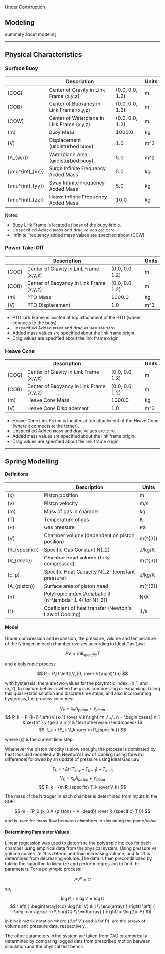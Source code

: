 Under Construction

## Modeling

summary about modeling

--------------------------------------------------------------------------------------------------------
## Physical Characteristics

### Surface Buoy
|                   | Description                                |                         | Units     |
|-------------------|--------------------------------------------|-------------------------|-----------|
| \(COG\)           | Center of Gravity in Link Frame (x,y,z)    | (0.0, 0.0, 1.2)         | m         |
| \(COB\)           | Center of Buoyancy in Link Frame (x,y,z)   | (0.0, 0.0, 1.2)         | m         |
| \(COW\)           | Center of Waterplane in Link Frame (x,y,z) | (0.0, 0.0, 1.2)         | m         |
| \(m\)             | Buoy Mass                                  |  1000.0                 | kg        |
| \(V\)             | Displacement (undisturbed buoy)            |  1.0                    | m^3       |
| \(A_{wp}\)        | Waterplane Area (undisturbed buoy)         |  5.0                    | m^2       |
| \(\mu^{inf}_{xx}\)| Surge Infinite Frequency Added Mass        |  5.0                    | kg        |
| \(\mu^{inf}_{yy}\)| Sway Infinite Frequency Added Mass         |  5.0                    | kg        |
| \(\mu^{inf}_{zz}\)| Heave Infinite Frequency Added Mass        |  10.0                   | kg        |

Notes:  
- Buoy Link Frame is located at base of the buoy bridle.
- Unspecified Added mass and drag values are zero. 
- Infinite Frequency added mass values are specified about \(COW)\.

### Power Take-Off 
|                   | Description                                |                         | Units     |
|-------------------|--------------------------------------------|-------------------------|-----------|
| \(COG\)           | Center of Gravity in Link Frame (x,y,z)    | (0.0, 0.0, 1.2)         | m         |
| \(COB\)           | Center of Buoyancy in Link Frame (x,y,z)   | (0.0, 0.0, 1.2)         | m         |
| \(m\)             | PTO Mass                                   |  1000.0                 | kg        |
| \(V\)             | PTO Displacement                           |  1.0                    | m^3       |

- PTO Link Frame is located at top attachment of the PTO (where connects to the buoy).
- Unspecified Added mass and drag values are zero. 
- Added mass values are specified about the link frame origin.
- Drag values are specified about the link frame origin.

### Heave Cone 
|                   | Description                                |                         | Units     |
|-------------------|--------------------------------------------|-------------------------|-----------|
| \(COG\)           | Center of Gravity in Link Frame (x,y,z)    | (0.0, 0.0, 1.2)         | m         |
| \(COB\)           | Center of Buoyancy in Link Frame (x,y,z)   | (0.0, 0.0, 1.2)         | m         |
| \(m\)             | Heave Cone Mass                            |  1000.0                 | kg        |
| \(V\)             | Heave Cone Displacement                    |  1.0                    | m^3       |

- Heave-Cone Link Frame is located at top attachment of the Heave Cone (where it connects to the tether).
- Unspecified Added mass and drag values are zero. 
- Added mass values are specified about the link frame origin.
- Drag values are specified about the link frame origin.

--------------------------------------------------------------------------------------------------------
## Spring Modelling

#### Definitions

|                  | Description                                                   | Units     |
|------------------|---------------------------------------------------------------|-----------|
| \(x\)            | Piston position                                               | m         |
| \(v\)            | Piston velocity                                               | m/s       |
| \(m\)            | Mass of gas in chamber                                        | kg        |
| \(T\)            | Temperature of gas                                            | K         |
| \(P\)            | Gas pressure                                                  | Pa        |
| \(V\)            | Chamber volume (dependent on piston position)                 | m\(^{3}\) |
| \(R_{specific}\) | Specific Gas Constant N\(_2\)                                 | J/kg/K    |
| \(V_{dead}\)     | Chamber dead volume (fully compressed)                        | m\(^{3}\) |
| \(c_p\)          | Specific Heat Capacity N\(_2\) (constant pressure)            | J/kg/K    |
| \(A_{piston}\)   | Surface area of piston head                                   | m\(^{2}\) |
| \(n\)            | Polytropic index (Adiabatic if \(n=\lambda=1.4\) for N\(_2\)) | N/A       |
| \(r\)            | Coefficient of heat transfer (Newton's Law of Cooling)        | 1/s       |


#### Model

Under compression and expansion, the pressure, volume and temperature of the Nitrogen in each
chamber evolves according to Ideal Gas Law:

$$ P V = m R_{specific} T $$

and a polytropic process:

$$ P = P_0 \left({V_{0} \over V}\right)^{n} $$

with hysteresis, there are two values for the polytropic index, \(n_1\) and \(n_2\), to capture behavior when
the gas is compressing or expanding. Using this quasi-static solution and
discrete time steps, and also incorporating hysteresis, the process becomes:

$$ V_k = x_k A_{piston} + V_{dead} $$
$$
P_k = P_{k-1} \left({V_{k-1} \over V_k}\right)^n ,\,\,\, n = \begin{cases}
    n_1 & \text{if } v \ge 0 \\
    n_2 & \text{otherwise.}
\end{cases}
$$
$$ T_k = {P_k V_k \over m R_{specific}} $$

where \(k\) is the current time step.

Whenever the piston velocity is slow enough, the process is dominated by heat loss and
modeled with Newton's Law of Cooling (using forward difference) followed by an update of pressure using
Ideal Gas Law:

$$ T_k = r\, \Delta t\, (T_{env} - T_{k-1}) + T_{k-1} $$
$$ V_k = x_k A_{piston} + V_{dead} $$
$$ P_k = {m R_{specific} T_k \over V_k} $$

The mass of the Nitrogen in each chamber is determined from inputs in the SDF:

$$ m = {P_0 (x_0 A_{piston} + V_{dead}) \over R_{specific} T_0} $$

and is used for mass flow between chambers in simulating the pump/valve.


#### Determining Parameter Values

Linear regression was used to determine the polytropic indices for each chamber using empirical
data from the physical system. Using pressure vs volume curves, \(n_1\) is determined from
increasing volume, and \(n_2\) is determined from decreasing volume. The data is then preconditioned
by taking the logarithm to linearize and perform regression to find the parameters. For a
polytropic process:

$$ P V^{n} = C $$

so,

$$ \log{P} + n \log{V} = \log{C} $$
$$
\left[ { \begin{array}{cc}
    \log{\bf V} & 1 \\
\end{array} } \right] \left[ { \begin{array}{c}
    -n \\
    \log{C} \\
\end{array} } \right] = \log{\bf P}
$$

in block matrix notation where \({\bf V}\) and \({\bf P}\) are the arrays of volume and
pressure data, respectively.

The other parameters in the system are taken from CAD or empirically determined by comparing logged
data from prescribed motion between simulation and the physical test bench.
